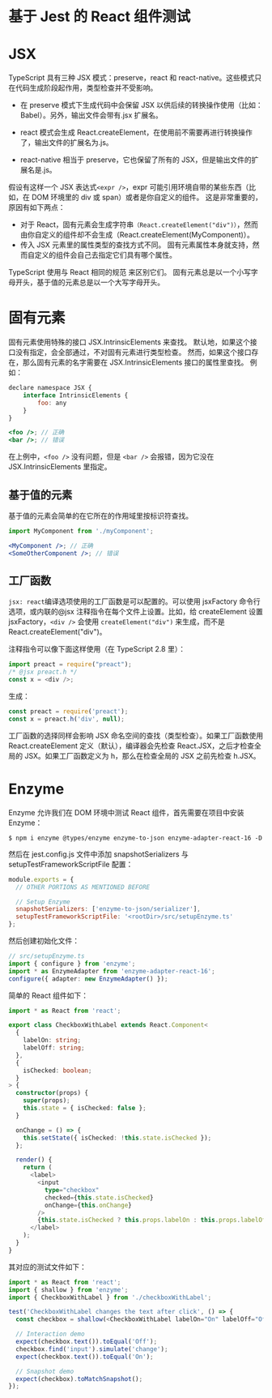 # 基于 Jest 的 React 组件测试

# JSX

TypeScript 具有三种 JSX 模式：preserve，react 和 react-native。这些模式只在代码生成阶段起作用，类型检查并不受影响。

- 在 preserve 模式下生成代码中会保留 JSX 以供后续的转换操作使用（比如：Babel）。另外，输出文件会带有.jsx 扩展名。

- react 模式会生成 React.createElement，在使用前不需要再进行转换操作了，输出文件的扩展名为.js。

- react-native 相当于 preserve，它也保留了所有的 JSX，但是输出文件的扩展名是.js。

假设有这样一个 JSX 表达式`<expr />`，expr 可能引用环境自带的某些东西（比如，在 DOM 环境里的 div 或 span）或者是你自定义的组件。 这是非常重要的，原因有如下两点：

- 对于 React，固有元素会生成字符串`（React.createElement("div")）`，然而由你自定义的组件却不会生成（React.createElement(MyComponent)）。
- 传入 JSX 元素里的属性类型的查找方式不同。 固有元素属性本身就支持，然而自定义的组件会自己去指定它们具有哪个属性。

TypeScript 使用与 React 相同的规范 来区别它们。 固有元素总是以一个小写字母开头，基于值的元素总是以一个大写字母开头。

# 固有元素

固有元素使用特殊的接口 JSX.IntrinsicElements 来查找。 默认地，如果这个接口没有指定，会全部通过，不对固有元素进行类型检查。 然而，如果这个接口存在，那么固有元素的名字需要在 JSX.IntrinsicElements 接口的属性里查找。 例如：

```jsx
declare namespace JSX {
    interface IntrinsicElements {
        foo: any
    }
}

<foo />; // 正确
<bar />; // 错误
```

在上例中，`<foo />` 没有问题，但是 `<bar />` 会报错，因为它没在 JSX.IntrinsicElements 里指定。

## 基于值的元素

基于值的元素会简单的在它所在的作用域里按标识符查找。

```jsx
import MyComponent from './myComponent';

<MyComponent />; // 正确
<SomeOtherComponent />; // 错误
```

## 工厂函数

`jsx: react`编译选项使用的工厂函数是可以配置的。可以使用 jsxFactory 命令行选项，或内联的@jsx 注释指令在每个文件上设置。比如，给 createElement 设置 jsxFactory，`<div />` 会使用 `createElement("div")` 来生成，而不是 React.createElement("div")。

注释指令可以像下面这样使用（在 TypeScript 2.8 里）：

```js
import preact = require("preact");
/* @jsx preact.h */
const x = <div />;
```

生成：

```js
const preact = require('preact');
const x = preact.h('div', null);
```

工厂函数的选择同样会影响 JSX 命名空间的查找（类型检查）。如果工厂函数使用 React.createElement 定义（默认），编译器会先检查 React.JSX，之后才检查全局的 JSX。如果工厂函数定义为 h，那么在检查全局的 JSX 之前先检查 h.JSX。

# Enzyme

Enzyme 允许我们在 DOM 环境中测试 React 组件，首先需要在项目中安装 Enzyme：

```
$ npm i enzyme @types/enzyme enzyme-to-json enzyme-adapter-react-16 -D
```

然后在 jest.config.js 文件中添加 snapshotSerializers 与 setupTestFrameworkScriptFile 配置：

```js
module.exports = {
  // OTHER PORTIONS AS MENTIONED BEFORE

  // Setup Enzyme
  snapshotSerializers: ['enzyme-to-json/serializer'],
  setupTestFrameworkScriptFile: '<rootDir>/src/setupEnzyme.ts'
};
```

然后创建初始化文件：

```ts
// src/setupEnzyme.ts
import { configure } from 'enzyme';
import * as EnzymeAdapter from 'enzyme-adapter-react-16';
configure({ adapter: new EnzymeAdapter() });
```

简单的 React 组件如下：

```ts
import * as React from 'react';

export class CheckboxWithLabel extends React.Component<
  {
    labelOn: string;
    labelOff: string;
  },
  {
    isChecked: boolean;
  }
> {
  constructor(props) {
    super(props);
    this.state = { isChecked: false };
  }

  onChange = () => {
    this.setState({ isChecked: !this.state.isChecked });
  };

  render() {
    return (
      <label>
        <input
          type="checkbox"
          checked={this.state.isChecked}
          onChange={this.onChange}
        />
        {this.state.isChecked ? this.props.labelOn : this.props.labelOff}
      </label>
    );
  }
}
```

其对应的测试文件如下：

```ts
import * as React from 'react';
import { shallow } from 'enzyme';
import { CheckboxWithLabel } from './checkboxWithLabel';

test('CheckboxWithLabel changes the text after click', () => {
  const checkbox = shallow(<CheckboxWithLabel labelOn="On" labelOff="Off" />);

  // Interaction demo
  expect(checkbox.text()).toEqual('Off');
  checkbox.find('input').simulate('change');
  expect(checkbox.text()).toEqual('On');

  // Snapshot demo
  expect(checkbox).toMatchSnapshot();
});
```
